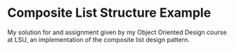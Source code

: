 # Composite List Structure Example
My solution for and assignment given by my Object Oriented Design course at LSU,
an implementation of the composite list design pattern.
